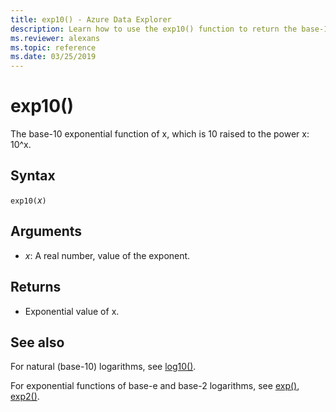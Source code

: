 ```yaml
---
title: exp10() - Azure Data Explorer
description: Learn how to use the exp10() function to return the base-10 exponential value of x.
ms.reviewer: alexans
ms.topic: reference
ms.date: 03/25/2019
---
```

# exp10()

The base-10 exponential function of x, which is 10 raised to the power x: 10^x.  

## Syntax

`exp10(`*x*`)`

## Arguments

* *x*: A real number, value of the exponent.

## Returns

* Exponential value of x.

## See also

For natural (base-10) logarithms, see [log10()](log10-function.md).

For exponential functions of base-e and base-2 logarithms, see [exp()](exp-function.md), [exp2()](exp2-function.md).
